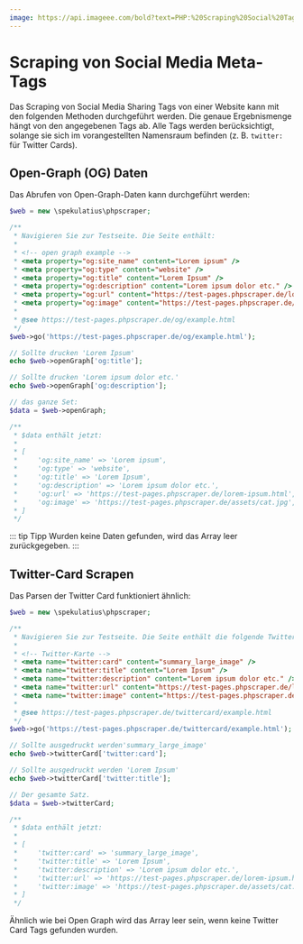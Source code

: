 ```yaml
---
image: https://api.imageee.com/bold?text=PHP:%20Scraping%20Social%20Tags&bg_image=https://images.unsplash.com/photo-1542762933-ab3502717ce7
---
```


# Scraping von Social Media Meta-Tags

Das Scraping von Social Media Sharing Tags von einer Website kann mit den folgenden Methoden durchgeführt werden. Die genaue Ergebnismenge hängt von den angegebenen Tags ab. Alle Tags werden berücksichtigt, solange sie sich im vorangestellten Namensraum befinden (z. B. `twitter:` für Twitter Cards).


## Open-Graph (OG) Daten

Das Abrufen von Open-Graph-Daten kann durchgeführt werden:

```php
$web = new \spekulatius\phpscraper;

/**
 * Navigieren Sie zur Testseite. Die Seite enthält:
 *
 * <!-- open graph example -->
 * <meta property="og:site_name" content="Lorem ipsum" />
 * <meta property="og:type" content="website" />
 * <meta property="og:title" content="Lorem Ipsum" />
 * <meta property="og:description" content="Lorem ipsum dolor etc." />
 * <meta property="og:url" content="https://test-pages.phpscraper.de/lorem-ipsum.html" />
 * <meta property="og:image" content="https://test-pages.phpscraper.de/assets/cat.jpg" />
 *
 * @see https://test-pages.phpscraper.de/og/example.html
 */
$web->go('https://test-pages.phpscraper.de/og/example.html');

// Sollte drucken 'Lorem Ipsum'
echo $web->openGraph['og:title'];

// Sollte drucken 'Lorem ipsum dolor etc.'
echo $web->openGraph['og:description'];

// das ganze Set:
$data = $web->openGraph;

/**
 * $data enthält jetzt:
 *
 * [
 *     'og:site_name' => 'Lorem ipsum',
 *     'og:type' => 'website',
 *     'og:title' => 'Lorem Ipsum',
 *     'og:description' => 'Lorem ipsum dolor etc.',
 *     'og:url' => 'https://test-pages.phpscraper.de/lorem-ipsum.html',
 *     'og:image' => 'https://test-pages.phpscraper.de/assets/cat.jpg',
 * ]
 */
```

::: tip Tipp
Wurden keine Daten gefunden, wird das Array leer zurückgegeben.
:::


## Twitter-Card Scrapen

Das Parsen der Twitter Card funktioniert ähnlich:

```php
$web = new \spekulatius\phpscraper;

/**
 * Navigieren Sie zur Testseite. Die Seite enthält die folgende Twitter-Karte:
 *
 * <!-- Twitter-Karte -->
 * <meta name="twitter:card" content="summary_large_image" />
 * <meta name="twitter:title" content="Lorem Ipsum" />
 * <meta name="twitter:description" content="Lorem ipsum dolor etc." />
 * <meta name="twitter:url" content="https://test-pages.phpscraper.de/lorem-ipsum.html" />
 * <meta name="twitter:image" content="https://test-pages.phpscraper.de/assets/cat.jpg" />
 *
 * @see https://test-pages.phpscraper.de/twittercard/example.html
 */
$web->go('https://test-pages.phpscraper.de/twittercard/example.html');

// Sollte ausgedruckt werden'summary_large_image'
echo $web->twitterCard['twitter:card'];

// Sollte ausgedruckt werden 'Lorem Ipsum'
echo $web->twitterCard['twitter:title'];

// Der gesamte Satz.
$data = $web->twitterCard;

/**
 * $data enthält jetzt:
 *
 * [
 *     'twitter:card' => 'summary_large_image',
 *     'twitter:title' => 'Lorem Ipsum',
 *     'twitter:description' => 'Lorem ipsum dolor etc.',
 *     'twitter:url' => 'https://test-pages.phpscraper.de/lorem-ipsum.html',
 *     'twitter:image' => 'https://test-pages.phpscraper.de/assets/cat.jpg',
 * ]
 */
```

Ähnlich wie bei Open Graph wird das Array leer sein, wenn keine Twitter Card Tags gefunden wurden.
